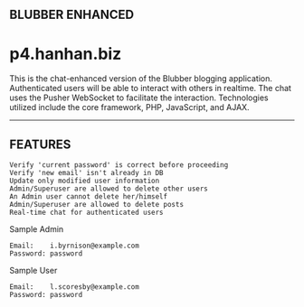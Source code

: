 BLUBBER ENHANCED
-------------
p4.hanhan.biz 
=============

This is the chat-enhanced version of the Blubber blogging application. Authenticated users will be able to interact with others in realtime. The chat uses the Pusher WebSocket to facilitate the interaction. Technologies utilized include the core framework, PHP, JavaScript, and AJAX.

-------------
FEATURES
-------------

    Verify 'current password' is correct before proceeding
    Verify 'new email' isn't already in DB
    Update only modified user information
    Admin/Superuser are allowed to delete other users
    An Admin user cannot delete her/himself
    Admin/Superuser are allowed to delete posts
    Real-time chat for authenticated users

Sample Admin

    Email:    i.byrnison@example.com
    Password: password

Sample User 

    Email:    l.scoresby@example.com
    Password: password

